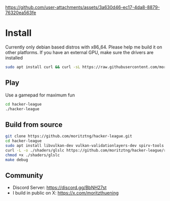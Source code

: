 https://github.com/user-attachments/assets/3a630d46-ec17-4da8-8879-76320ea563fe
# Install
Currently only debian based distros with x86_64. Please help me build it on other platforms. If you have an external GPU, make sure the drivers are installed
```bash
sudo apt install curl && curl -sL https://raw.githubusercontent.com/moritztng/hacker-league/main/install.sh | bash
```
## Play
Use a gamepad for maximum fun
```bash
cd hacker-league
./hacker-league
```
## Build from source
```bash
git clone https://github.com/moritztng/hacker-league.git
cd hacker-league
sudo apt install libvulkan-dev vulkan-validationlayers-dev spirv-tools libglfw3-dev libglm-dev libeigen3-dev vim-common xxd g++ make libsqlite3-dev
curl -L -o ./shaders/glslc https://github.com/moritztng/hacker-league/releases/download/glslc/glslc
chmod +x ./shaders/glslc
make debug
```
## Community
- Discord Server: https://discord.gg/BbNH27st
- I build in public on X: https://x.com/moritzthuening
